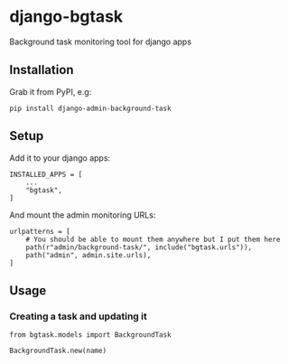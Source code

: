 # django-bgtask

Background task monitoring tool for django apps

## Installation

Grab it from PyPI, e.g:

```
pip install django-admin-background-task
```

## Setup

Add it to your django apps:

```
INSTALLED_APPS = [
    ...
    "bgtask",
]
```

And mount the admin monitoring URLs:

```
urlpatterns = [
    # You should be able to mount them anywhere but I put them here
    path(r"admin/background-task/", include("bgtask.urls")),
    path("admin", admin.site.urls),
]
```

## Usage

### Creating a task and updating it

```
from bgtask.models import BackgroundTask

BackgroundTask.new(name)
```
